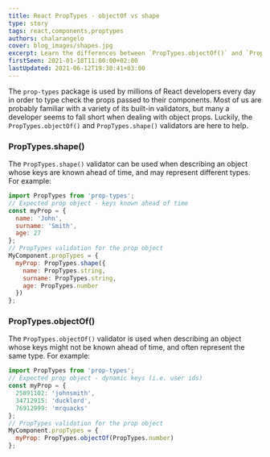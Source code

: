 ```yaml
---
title: React PropTypes - objectOf vs shape
type: story
tags: react,components,proptypes
authors: chalarangelo
cover: blog_images/shapes.jpg
excerpt: Learn the differences between `PropTypes.objectOf()` and `PropTypes.shape()` and where to use each one with this quick guide.
firstSeen: 2021-01-18T11:00:00+02:00
lastUpdated: 2021-06-12T19:30:41+03:00
---
```


The `prop-types` package is used by millions of React developers every day in order to type check the props passed to their components. Most of us are probably familiar with a variety of its built-in validators, but many a developer seems to fall short when dealing with object props. Luckily, the `PropTypes.objectOf()` and `PropTypes.shape()` validators are here to help.

### PropTypes.shape()

The `PropTypes.shape()` validator can be used when describing an object whose keys are known ahead of time, and may represent different types. For example:

```js
import PropTypes from 'prop-types';
// Expected prop object - keys known ahead of time
const myProp = {
  name: 'John',
  surname: 'Smith',
  age: 27
};
// PropTypes validation for the prop object
MyComponent.propTypes = {
  myProp: PropTypes.shape({
    name: PropTypes.string,
    surname: PropTypes.string,
    age: PropTypes.number
  })
};
```

### PropTypes.objectOf()

The `PropTypes.objectOf()` validator is used when describing an object whose keys might not be known ahead of time, and often represent the same type. For example:

```js
import PropTypes from 'prop-types';
// Expected prop object - dynamic keys (i.e. user ids)
const myProp = {
  25891102: 'johnsmith',
  34712915: 'ducklord',
  76912999: 'mrquacks'
};
// PropTypes validation for the prop object
MyComponent.propTypes = {
  myProp: PropTypes.objectOf(PropTypes.number)
};
```
